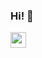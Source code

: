 ### Hi! 👋
<!--
**potto007/potto007** is a ✨ _special_ ✨ repository because its `README.md` (this file) appears on your GitHub profile.

Here are some ideas to get you started:

- 🔭 I’m currently working on ...
- 🌱 I’m currently learning ...
- 👯 I’m looking to collaborate on ...
- 🤔 I’m looking for help with ...
- 💬 Ask me about ...
- 📫 How to reach me: ...
- 😄 Pronouns: ...
- ⚡ Fun fact: ...
-->
<p><a rel="me" href="https://hachyderm.io/@potto"><img src="https://img.shields.io/badge/mastodon-6364FF.svg?&style=for-the-badge&logo=mastodon&logoColor=white" height=25></a>
